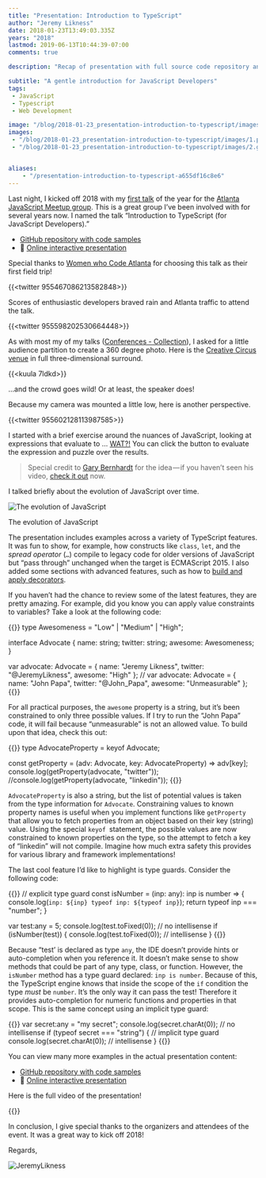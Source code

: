 ```yaml
---
title: "Presentation: Introduction to TypeScript"
author: "Jeremy Likness"
date: 2018-01-23T13:49:03.335Z
years: "2018"
lastmod: 2019-06-13T10:44:39-07:00
comments: true

description: "Recap of presentation with full source code repository and interactive presentation introducing TypeScript to JavaScript developers."

subtitle: "A gentle introduction for JavaScript Developers"
tags:
 - JavaScript 
 - Typescript 
 - Web Development 

image: "/blog/2018-01-23_presentation-introduction-to-typescript/images/1.png" 
images:
 - "/blog/2018-01-23_presentation-introduction-to-typescript/images/1.png" 
 - "/blog/2018-01-23_presentation-introduction-to-typescript/images/2.gif" 


aliases:
    - "/presentation-introduction-to-typescript-a655df16c8e6"
---
```


Last night, I kicked off 2018 with my [first talk](https://www.meetup.com/AtlantaJavaScript/events/245257740/) of the year for the [Atlanta JavaScript Meetup group](https://www.meetup.com/AtlantaJavaScript). This is a great group I’ve been involved with for several years now. I named the talk “Introduction to TypeScript (for JavaScript Developers).”

* <i class="fab fa-github"></i> [GitHub repository with code samples](https://github.com/JeremyLikness/intro-to-typescript)
* 👀 [Online interactive presentation](https://jeremylikness.github.io/intro-to-typescript/presentation/intrototypescript.html#/)

Special thanks to [Women who Code Atlanta](https://www.womenwhocode.com/atl) for choosing this talk as their first field trip!

{{<twitter 955467086213582848>}}

Scores of enthusiastic developers braved rain and Atlanta traffic to attend the talk.

{{<twitter 955598202530664448>}}

As with most my of my talks ([Conferences - Collection](https://kuula.co/explore/collection/7fy4R)), I asked for a little audience partition to create a 360 degree photo. Here is the [Creative Circus venue](https://creativecircus.edu/) in full three-dimensional surround.

{{<kuula 7ldkd>}}
<figcaption>…and the crowd goes wild! Or at least, the speaker does!</figcaption>

Because my camera was mounted a little low, here is another perspective.

{{<twitter 955602128113987585>}}

I started with a brief exercise around the nuances of JavaScript, looking at expressions that evaluate to … [WAT?!](https://jeremylikness.github.io/intro-to-typescript/presentation/intrototypescript.html#/3) You can click the button to evaluate the expression and puzzle over the results.

> Special credit to [Gary Bernhardt](https://twitter.com/garybernhardt) for the idea — if you haven’t seen his video, [check it out](https://www.destroyallsoftware.com/talks/wat) now.

I talked briefly about the evolution of JavaScript over time.

![The evolution of JavaScript](/blog/2018-01-23_presentation-introduction-to-typescript/images/1.png)
<figcaption>The evolution of JavaScript</figcaption>

The presentation includes examples across a variety of TypeScript features. It was fun to show, for example, how constructs like `class`, `let`, and the _spread operator_ (`…`) compile to legacy code for older versions of JavaScript but “pass through” unchanged when the target is ECMAScript 2015. I also added some sections with advanced features, such as how to <i class="fab fa-github"></i> [build and apply decorators](https://github.com/JeremyLikness/intro-to-typescript/blob/master/samples/008-decorators.ts).

If you haven’t had the chance to review some of the latest features, they are pretty amazing. For example, did you know you can apply value constraints to variables? Take a look at the following code:

{{<highlight TypeScript>}}
type Awesomeness = "Low" | "Medium" | "High";

interface Advocate {
    name: string;
    twitter: string;
    awesome: Awesomeness;
}

var advocate: Advocate = { name: "Jeremy Likness", twitter: "@JeremyLikness", awesome: "High" };
// var advocate: Advocate = { name: "John Papa", twitter: "@John_Papa", awesome: "Unmeasurable" };
{{</highlight>}}

For all practical purposes, the `awesome` property is a string, but it’s been constrained to only three possible values. If I try to run the “John Papa” code, it will fail because “unmeasurable” is not an allowed value. To build upon that idea, check this out:

{{<highlight TypeScript>}}
type AdvocateProperty = keyof Advocate;

const getProperty = (adv: Advocate, key: AdvocateProperty) => adv[key];
console.log(getProperty(advocate, "twitter"));
//console.log(getProperty(advocate, "linkedin"));
{{</highlight>}}

`AdvocateProperty` is also a string, but the list of potential values is taken from the type information for `Advocate`. Constraining values to known property names is useful when you implement functions like `getProperty` that allow you to fetch properties from an object based on their key (string) value. Using the special `keyof `statement, the possible values are now constrained to known properties on the type, so the attempt to fetch a key of “linkedin” will not compile. Imagine how much extra safety this provides for various library and framework implementations!

The last cool feature I’d like to highlight is type guards. Consider the following code:

{{<highlight TypeScript>}}
// explicit type guard
const isNumber = (inp: any): inp is number => {
    console.log(`inp: ${inp} typeof inp: ${typeof inp}`);
    return typeof inp === "number";
}

var test:any = 5;
console.log(test.toFixed(0)); // no intellisense
if (isNumber(test)) {
    console.log(test.toFixed(0)); // intellisense
}
{{</highlight>}}

Because “test’ is declared as type `any`, the IDE doesn’t provide hints or auto-completion when you reference it. It doesn’t make sense to show methods that could be part of any type, class, or function. However, the `isNumber` method has a type guard declared: `inp is number`. Because of this, the TypeScript engine knows that inside the scope of the `if` condition the type _must_ be `number`. It’s the only way it can pass the test! Therefore it provides auto-completion for numeric functions and properties in that scope. This is the same concept using an implicit type guard:

{{<highlight TypeScript>}}
var secret:any = "my secret";
console.log(secret.charAt(0)); // no intellisense
if (typeof secret === "string") { // implicit type guard
    console.log(secret.charAt(0)); // intellisense
}
{{</highlight>}}

You can view many more examples in the actual presentation content:

* <i class="fab fa-github"></i> [GitHub repository with code samples](https://github.com/JeremyLikness/intro-to-typescript)
* 👀 [Online interactive presentation](https://jeremylikness.github.io/intro-to-typescript/presentation/intrototypescript.html#/)

Here is the full video of the presentation!

{{<youtube kxkzbMCc8Gg>}}

In conclusion, I give special thanks to the organizers and attendees of the event. It was a great way to kick off 2018!

Regards,

![JeremyLikness](/blog/2018-01-23_presentation-introduction-to-typescript/images/2.gif)
